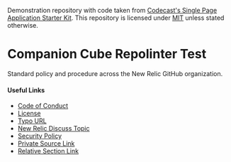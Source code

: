 Demonstration repository with code taken from [Codecast's Single Page Application Starter Kit](https://github.com/codecasts/spa-starter-kit). This repository is licensed under [MIT](https://github.com/codecasts/spa-starter-kit/blob/develop/LICENSE.txt) unless stated otherwise.

# Companion Cube Repolinter Test

Standard policy and procedure across the New Relic GitHub organization.

#### Useful Links
 * [Code of Conduct](./CODE_OF_CONDUCT.md)
 * [License](./LICENSE)
 * [Typo URL](example.com/notapath)
 * [New Relic Discuss Topic](https://discuss.newrelic.com/companion-cube)
 * [Security Policy](../../security/policy)
 * [Private Source Link](https://source.datanerd.us)
 * [Relative Section Link](#useful-links)